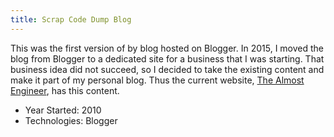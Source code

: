 ```yaml
---
title: Scrap Code Dump Blog
---
```


This was the first version of by blog hosted on Blogger. In 2015, I moved the blog from Blogger
to a dedicated site for a business that I was starting. That business idea did not succeed,
so I decided to take the existing content and make it part of my personal blog. Thus the current
website, [The Almost Engineer](/), has this content.

* Year Started: 2010
* Technologies: Blogger
